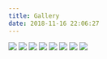 ```yaml
---
title: Gallery
date: 2018-11-16 22:06:27
---
```


![](/img/1.jpg)
![](/img/2.jpg)
![](/img/3.jpg)
![](/img/4.jpg)
![](/img/5.jpg)
![](/img/6.jpg)
![](/img/7.jpg)
![](/img/8.jpg)
